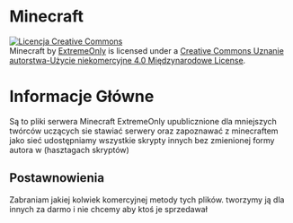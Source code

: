 # Minecraft
<a rel="license" href="http://creativecommons.org/licenses/by-nc/4.0/"><img alt="Licencja Creative Commons" style="border-width:0" src="https://i.creativecommons.org/l/by-nc/4.0/88x31.png" /></a><br /><span xmlns:dct="http://purl.org/dc/terms/" property="dct:title">Minecraft</span> by <a xmlns:cc="http://creativecommons.org/ns#" href="https://ExtremeOnly.net.pl" property="cc:attributionName" rel="cc:attributionURL">ExtremeOnly</a> is licensed under a <a rel="license" href="http://creativecommons.org/licenses/by-nc/4.0/">Creative Commons Uznanie autorstwa-Użycie niekomercyjne 4.0 Międzynarodowe License</a>.

# Informacje Główne
Są to pliki serwera Minecraft ExtremeOnly upublicznione dla mniejszych twórców uczących sie stawiać serwery oraz zapoznawać z minecraftem
jako sieć udostępniamy wszystkie skrypty innych bez zmienionej formy autora w (hasztagach skryptów)

## Postawnowienia
Zabraniam jakiej kolwiek komercyjnej metody tych plików. tworzymy ją dla innych za darmo i nie chcemy aby ktoś je sprzedawał
